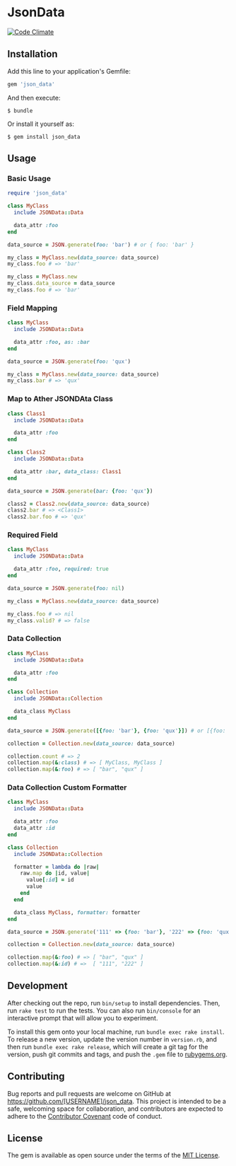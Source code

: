 # JsonData
[![Code Climate](https://codeclimate.com/github/jayjzheng/json_data/badges/gpa.svg)](https://codeclimate.com/github/jayjzheng/json_data)

## Installation

Add this line to your application's Gemfile:

```ruby
gem 'json_data'
```

And then execute:

    $ bundle

Or install it yourself as:

    $ gem install json_data

## Usage

### Basic Usage
```ruby
require 'json_data'

class MyClass
  include JSONData::Data

  data_attr :foo
end

data_source = JSON.generate(foo: 'bar') # or { foo: 'bar' }

my_class = MyClass.new(data_source: data_source)
my_class.foo # => 'bar'

my_class = MyClass.new
my_class.data_source = data_source
my_class.foo # => 'bar'
```

### Field Mapping
```ruby
class MyClass
  include JSONData::Data

  data_attr :foo, as: :bar
end

data_source = JSON.generate(foo: 'qux')

my_class = MyClass.new(data_source: data_source)
my_class.bar # => 'qux'
```

### Map to Ather JSONDAta Class
```ruby
class Class1
  include JSONData::Data

  data_attr :foo
end

class Class2
  include JSONData::Data

  data_attr :bar, data_class: Class1
end

data_source = JSON.generate(bar: {foo: 'qux'})

class2 = Class2.new(data_source: data_source)
class2.bar # => <Class1>
class2.bar.foo # => 'qux'
```

### Required Field
```ruby
class MyClass
  include JSONData::Data

  data_attr :foo, required: true
end

data_source = JSON.generate(foo: nil)

my_class = MyClass.new(data_source: data_source)

my_class.foo # => nil
my_class.valid? # => false
```

### Data Collection
```ruby
class MyClass
  include JSONData::Data

  data_attr :foo
end

class Collection
  include JSONData::Collection

  data_class MyClass
end

data_source = JSON.generate([{foo: 'bar'}, {foo: 'qux'}]) # or [{foo: 'bar'}, {foo: 'qux'}]

collection = Collection.new(data_source: data_source)

collection.count # => 2
collection.map(&:class) # => [ MyClass, MyClass ]
collection.map(&:foo) # => [ "bar", "qux" ]
```

### Data Collection Custom Formatter
```ruby
class MyClass
  include JSONData::Data

  data_attr :foo
  data_attr :id
end

class Collection
  include JSONData::Collection

  formatter = lambda do |raw|
    raw.map do |id, value|
      value[:id] = id
      value
    end
  end

  data_class MyClass, formatter: formatter
end

data_source = JSON.generate('111' => {foo: 'bar'}, '222' => {foo: 'qux'})

collection = Collection.new(data_source: data_source)

collection.map(&:foo) # => [ "bar", "qux" ]
collection.map(&:id) # =>  [ "111", "222" ]
```

## Development

After checking out the repo, run `bin/setup` to install dependencies. Then, run `rake test` to run the tests. You can also run `bin/console` for an interactive prompt that will allow you to experiment.

To install this gem onto your local machine, run `bundle exec rake install`. To release a new version, update the version number in `version.rb`, and then run `bundle exec rake release`, which will create a git tag for the version, push git commits and tags, and push the `.gem` file to [rubygems.org](https://rubygems.org).

## Contributing

Bug reports and pull requests are welcome on GitHub at https://github.com/[USERNAME]/json_data. This project is intended to be a safe, welcoming space for collaboration, and contributors are expected to adhere to the [Contributor Covenant](contributor-covenant.org) code of conduct.


## License

The gem is available as open source under the terms of the [MIT License](http://opensource.org/licenses/MIT).

